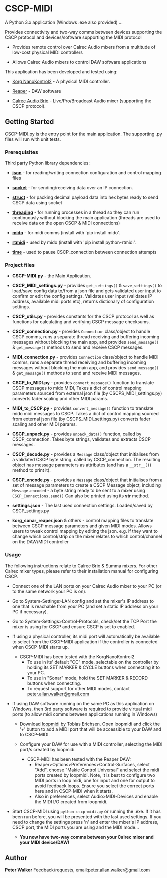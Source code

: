 # CSCP-MIDI

A Python 3.x application (Windows .exe also provided) ...

Provides connectivity and two-way comms between devices supporting the CSCP protocol and devices/software supporting the MIDI protocol
* Provides remote control over Calrec Audio mixers from a multitude of low-cost physical MIDI controllers

* Allows Calrec Audio mixers to control DAW software applications

This application has been developed and tested using:
* [Korg NanoKontrol2](https://www.korg.com/uk/products/computergear/nanokontrol2/) - A physical MIDI controller. 

* [Reaper](https://www.reaper.fm/) - DAW software 

* [Calrec Audio Brio](https://calrec.com/) - Live/Pro/Broadcast Audio mixer (supporting the CSCP protocol). 


## Getting Started

CSCP-MIDI.py is the entry point for the main application.
The supporting .py files will run with unit tests.


### Prerequisites
Third party Python library dependencies:
* **[json](https://docs.python.org/3/library/json.html)** - for reading/writing connection configuration and control mapping files 

* **[socket](https://realpython.com/python-sockets/)** - for sending/receiving data over an IP connection. 

* **[struct](https://www.delftstack.com/howto/python/how-to-convert-int-to-bytes-in-python-2-and-python-3/)** - for packing decimal payload data into hex bytes ready to send CSCP data using socket

* **[threading](https://realpython.com/intro-to-python-threading/)** - for running processes in a thread so they can run continuously without blocking the main application (threads are used to receive data on the open CSCP & MIDI connections)

* **[mido](https://mido.readthedocs.io/en/latest/)** - for midi comms (install with 'pip install mido'.

* **[rtmidi](https://pypi.org/project/python-rtmidi/)** - used by mido (install with 'pip install python-rtmidi'.

* **[time](https://www.tutorialspoint.com/python/time_sleep.htm)** - used to pause CSCP_connection between connection attempts


### Project files

* **CSCP-MIDI.py** - the Main Application.

* **CSCP_MIDI_settings.py** - provides `get_settings()` & `save_settings()` to load/save config data to/from a json file
    and gets validated user input to confirm or edit the config settings. Validates user input (validates IP address, 
    available midi ports etc), returns dictionary of configuration settings.

* **CSCP_utils.py** - provides constants for the CSCP protocol as well as functions for calculating and verifying 
    CSCP message checksums.

* **CSCP_connection.py** - provides `Connection` class/object to handle CSCP comms, runs a separate thread receiving and 
    buffering incoming messages without blocking the main app, and provides `send_message() `& `get_message()` methods 
    to send and receive CSCP messages.

* **MIDI_connection.py** - provides `Connection` class/object to handle MIDI comms, runs a separate thread receiving and
    buffering incoming messages without blocking the main app, and provides `send_message() `& `get_message()` methods 
    to send and receive MIDI messages.

* **CSCP_to_MIDI.py** - provides `convert_message()` function to translate CSCP messages to mido MIDI, Takes a dict of 
    control mapping parameters sourced from external json file (by CSCPS_MIDI_settings.py) converts fader scaling and 
    other MIDI params.

* **MIDI_to_CSCP.py** - provides `convert_message()` function to translate mido midi messages to CSCP. Takes a dict of 
    control mapping sourced from external json file (by CSCPS_MIDI_settings.py) converts fader scaling and other MIDI 
    params.

* **CSCP_unpack.py** -  provides `unpack_data()` function, called by CSCP_connection. Takes byte strings, validates and
    extracts CSCP messages.

* **CSCP_decode.py** - provides a `Message` class/object that initialises from a validated CSCP byte string, called by 
    CSCP_connection. The resulting object has message parameters as attributes (and has a `__str__()`) method to print it).

* **CSCP_encode.py** - provides a `Message` class/object that initialises from a set of message parameters to create a 
    CSCP Message object, including `Message.encoded` - a byte string ready to be sent to a mixer using 
    `CSCP_Connections.send()` Can also be printed using its __str__ method.

* **settings.json** - The last used connection settings. Loaded/saved by CSCP_settings.py

* **korg_sonar_reaper.json** & others - control mapping files to translate between CSCP message parameters and given 
    MIDI modes. Allows users to tweak control mapping by editing the json. e.g. if they want to change which 
    control/strip on the mixer relates to which control/channel on the DAW/MIDI controller

### Usage
The following instructions relate to Calrec Brio & Summa mixers. For other Calrec mixer types, 
please refer to their installation manual for configuring CSCP.

* Connect one of the LAN ports on your Calrec Audio mixer to your PC (or to the same network your PC is on).

* Go to System-Settings>LAN config and set the mixer's IP address to one that is reachable from your PC 
(and set a static IP address on your PC if necessary).

* Go to System-Settings>Control-Protocols, check/set the TCP Port the mixer is using for CSCP and ensure CSCP is set to
enabled. 

* If using a physical controller, its midi port will automatically be available to select from the CSCP-MIDI application
if the controller is connected when CSCP-MIDI starts up.
    * CSCP-MIDI has been tested with the KorgNanoKontrol2
        * To use in its' default "CC" mode, selectable on the 
            controller by holding its SET MARKER & CYCLE buttons when connecting it to your PC.
        * To use in "Sonar" mode, hold the SET MARKER & RECORD buttons when connecting.
        * To request support for other MIDI modes, contact peter.allan.walker@gmail.com


* If using DAW software running on the same PC as this application on Windows, then 3rd party software is required to provide virtual midi ports (to allow midi comms between applications running in Windows)
    * Download [loopmidi](https://www.tobias-erichsen.de/software/loopmidi.html) by Tobias Erichsen. Open loopmidi and
    click the '+' button to add a MIDI port that will be accessible to your DAW and to CSCP-MIDI.

    * Configure your DAW for use with a MIDI controller, selecting the MIDI port/s created by loopmidi.
        * CSCP-MIDI has been tested with the Reaper DAW:
            * Reaper>Options>Preferences>Control-Surfaces, select "Add", choose "Makie Control Universal" and select the 
            midi ports created by loopmidi. Note, It is best to configure two MIDI ports in loop midi, one for input
            and one for output to avoid feedback loops. Ensure you select the correct ports here and in CSCP-MIDI when it
            starts.
            * Also in preferences, select Audio>MIDI-Devices and enable the MIDI I/O created from loopmidi.
            
* Start CSCP-MIDI using `python cscp-midi.py` or running the .exe. If it has been run before, you will be presented
with the last used settings. If you need to change the settings press 'n' and enter the mixer's IP address, CSCP port,
the MIDI ports you are using and the MIDI mode...
    * **You now have two-way comms between your Calrec mixer and your MIDI device/DAW!**      


## Author

**Peter Walker**
Feedback/requests, email:peter.allan.walker@gmail.com
